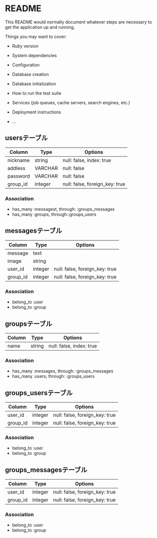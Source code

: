 # README

This README would normally document whatever steps are necessary to get the
application up and running.

Things you may want to cover:

* Ruby version

* System dependencies

* Configuration

* Database creation

* Database initialization

* How to run the test suite

* Services (job queues, cache servers, search engines, etc.)

* Deployment instructions

* ...


## usersテーブル
|Column|Type|Options|
|------|----|-------|
|nickname|string|null: false, index: true|
|addless|VARCHAR|null: false|
|password|VARCHAR|null: false|
|group_id|integer|null: false, foreign_key: true|
### Association
- has_many :messagest, through: :groups_messages
- has_many :groups, through::groups_users


## messagesテーブル
|Column|Type|Options|
|------|----|-------|
|message|text||
|image|string||
|user_id|integer|null: false, foreign_key: true|
|group_id|integer|null: false, foreign_key: true|
### Association
- belong_to :user
- belong_to :group


## groupsテーブル
|Column|Type|Options|
|------|----|-------|
|name|string|null: false, index: true|
### Association
- has_many :messages, through: :groups_messages
- has_many :users, through: :groups_users


## groups_usersテーブル
|Column|Type|Options|
|------|----|-------|
|user_id|integer|null: false, foreign_key: true|
|group_id|integer|null: false, foreign_key: true|
### Association
- belong_to :user
- belong_to :group


## groups_messagesテーブル
|Column|Type|Options|
|------|----|-------|
|user_id|integer|null: false, foreign_key: true|
|group_id|integer|null: false, foreign_key: true|
### Association
- belong_to :user
- belong_to :group
